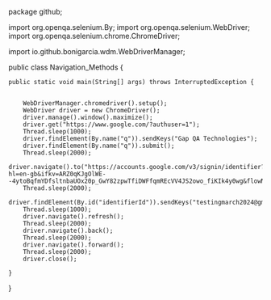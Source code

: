 package github;

import org.openqa.selenium.By;
import org.openqa.selenium.WebDriver;
import org.openqa.selenium.chrome.ChromeDriver;

import io.github.bonigarcia.wdm.WebDriverManager;

public class Navigation_Methods {

	public static void main(String[] args) throws InterruptedException {


		WebDriverManager.chromedriver().setup();
		WebDriver driver = new ChromeDriver();
		driver.manage().window().maximize();
		driver.get("https://www.google.com/?authuser=1");
		Thread.sleep(1000);
		driver.findElement(By.name("q")).sendKeys("Gap QA Technologies");
		driver.findElement(By.name("q")).submit();
		Thread.sleep(2000);
		driver.navigate().to("https://accounts.google.com/v3/signin/identifier?hl=en-gb&ifkv=ARZ0qKJgOlWE--4ytoBqfmYDfsltnbaUOx20p_GwY82zpwTfiDWFfqmREcVV4JS2owo_fiKIk4y0wg&flowName=GlifWebSignIn&flowEntry=ServiceLogin&dsh=S2031020269%3A1712988558973860&theme=mn&ddm=0");
		Thread.sleep(2000);
		driver.findElement(By.id("identifierId")).sendKeys("testingmarch2024@gmail.com");
		Thread.sleep(1000);
		driver.navigate().refresh();
		Thread.sleep(2000);
		driver.navigate().back();
		Thread.sleep(2000);
		driver.navigate().forward();
		Thread.sleep(2000);
		driver.close();

	}

}








